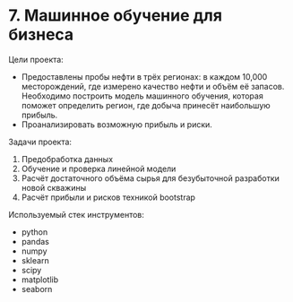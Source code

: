 # 7. Машинное обучение для бизнеса

Цели проекта:  

- Предоставлены пробы нефти в трёх регионах: в каждом 10,000 месторождений, где измерено качество нефти и объём её запасов. Необходимо построить модель машинного обучения, которая поможет определить регион, где добыча принесёт наибольшую прибыль.
- Проанализировать возможную прибыль и риски.

Задачи проекта:

1. Предобработка данных  
2. Обучение и проверка линейной модели  
3. Расчёт достаточного объёма сырья для безубыточной разработки новой скважины  
4. Расчёт прибыли и рисков техникой bootstrap  

Используемый стек инструментов:

- python
- pandas
- numpy
- sklearn
- scipy
- matplotlib
- seaborn
